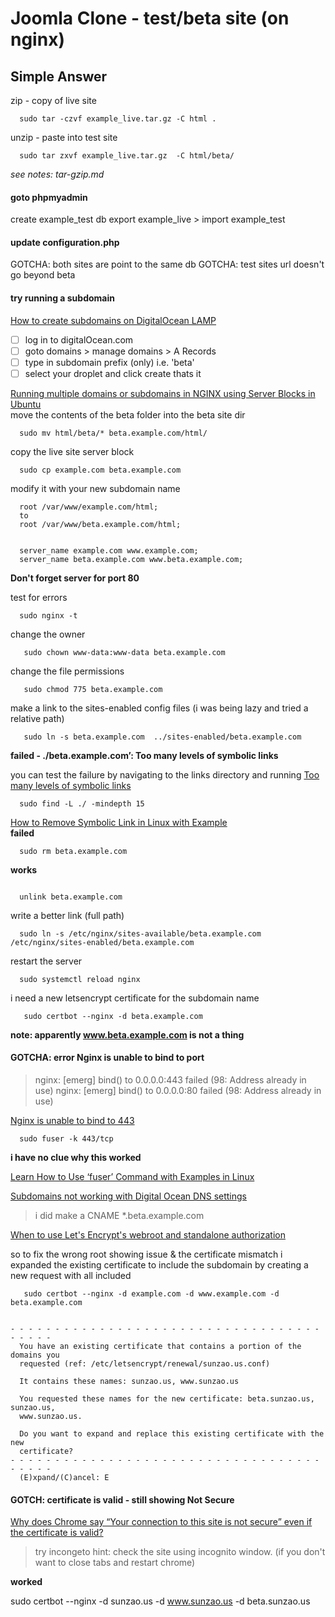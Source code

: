 # Joomla Clone - test/beta site (on nginx)

## Simple Answer
zip - copy of live site
```
  sudo tar -czvf example_live.tar.gz -C html .
```
unzip - paste into test site
```
  sudo tar zxvf example_live.tar.gz  -C html/beta/
```
*_see notes: tar-gzip.md_*

#### goto phpmyadmin
create example_test db
export example_live > import example_test

#### update configuration.php

GOTCHA: both sites are point to the same db
GOTCHA: test sites url doesn't go beyond beta

#### try running a subdomain
[How to create subdomains on DigitalOcean LAMP](https://medium.com/@Madgeek_in/how-to-create-subdomains-on-digitalocean-lamp-df501dff5855)   
- [ ] log in to digitalOcean.com
- [ ] goto domains > manage domains >  A Records
- [ ] type in subdomain prefix (only) i.e. 'beta'
- [ ] select your droplet and click create
 thats it

 [Running multiple domains or subdomains in NGINX using Server Blocks in Ubuntu](https://albertogrespan.com/blog/running-multiple-domains-or-subdomains-in-nginx-with-server-blocks/)   
move the contents of the beta folder into the beta site dir

```
  sudo mv html/beta/* beta.example.com/html/
```

copy the live site server block
```
  sudo cp example.com beta.example.com
```

modify it with your new subdomain name
```
  root /var/www/example.com/html;
  to
  root /var/www/beta.example.com/html;


  server_name example.com www.example.com;
  server_name beta.example.com www.beta.example.com;
```
**Don't forget server for port 80**

test for errors
```
  sudo nginx -t
```

change the owner
```
   sudo chown www-data:www-data beta.example.com
```

change the file permissions
```
   sudo chmod 775 beta.example.com
```

make a link to the sites-enabled config files (i was being lazy and tried a relative path)
```
   sudo ln -s beta.example.com  ../sites-enabled/beta.example.com
```
**failed - ./beta.example.com’: Too many levels of symbolic links**

you can test the failure by navigating to the links directory and running
[Too many levels of symbolic links](https://unix.stackexchange.com/questions/141436/too-many-levels-of-symbolic-links)   
```
  sudo find -L ./ -mindepth 15
```

[How to Remove Symbolic Link in Linux with Example](https://linoxide.com/linux-how-to/remove-symbolic-link/)   
**failed**
```
  sudo rm beta.example.com

```
**works**
```

  unlink beta.example.com
```

write a better link (full path)
```
  sudo ln -s /etc/nginx/sites-available/beta.example.com  /etc/nginx/sites-enabled/beta.example.com
```

restart the server
```
  sudo systemctl reload nginx
```

i need a new letsencrypt certificate for the subdomain name
```
   sudo certbot --nginx -d beta.example.com
```
**note: apparently www.beta.example.com is not a thing**

#### GOTCHA: error  Nginx is unable to bind to port
> nginx: [emerg] bind() to 0.0.0.0:443 failed (98: Address already in use)
> nginx: [emerg] bind() to 0.0.0.0:80 failed (98: Address already in use)   

[Nginx is unable to bind to 443](https://www.digitalocean.com/community/questions/nginx-is-unable-to-bind-to-443)   
```
  sudo fuser -k 443/tcp
```
**i have no clue why this worked**

[Learn How to Use ‘fuser’ Command with Examples in Linux](https://www.tecmint.com/learn-how-to-use-fuser-command-with-examples-in-linux/)   

[Subdomains not working with Digital Ocean DNS settings](https://www.digitalocean.com/community/questions/subdomains-not-working-with-digital-ocean-dns-settings)   
> i did make a CNAME \*.beta.example.com

[When to use Let's Encrypt's webroot and standalone authorization](https://advancedweb.hu/2018/06/05/letsencrypt_webroot_vs_standalone/)   

so to fix the wrong root showing issue & the certificate mismatch i expanded the existing certificate to include the subdomain by creating a new request with all included
```
   sudo certbot --nginx -d example.com -d www.example.com -d beta.example.com


- - - - - - - - - - - - - - - - - - - - - - - - - - - - - - - - - - - - - - - -
  You have an existing certificate that contains a portion of the domains you
  requested (ref: /etc/letsencrypt/renewal/sunzao.us.conf)

  It contains these names: sunzao.us, www.sunzao.us

  You requested these names for the new certificate: beta.sunzao.us, sunzao.us,
  www.sunzao.us.

  Do you want to expand and replace this existing certificate with the new
  certificate?
- - - - - - - - - - - - - - - - - - - - - - - - - - - - - - - - - - - - - - - -
  (E)xpand/(C)ancel: E

```

#### GOTCH: certificate is valid - still showing Not Secure
[Why does Chrome say “Your connection to this site is not secure” even if the certificate is valid?](https://superuser.com/questions/1367770/why-does-chrome-say-your-connection-to-this-site-is-not-secure-even-if-the-cer)   
> try incongeto
> hint: check the site using incognito window. (if you don't want to close tabs and restart chrome)   

**worked**

sudo certbot --nginx -d sunzao.us -d www.sunzao.us -d beta.sunzao.us
